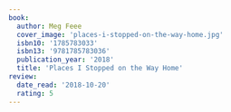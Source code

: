 ```yaml
---
book:
  author: Meg Feee
  cover_image: 'places-i-stopped-on-the-way-home.jpg'
  isbn10: '1785783033'
  isbn13: '9781785783036'
  publication_year: '2018'
  title: 'Places I Stopped on the Way Home'
review:
  date_read: '2018-10-20'
  rating: 5
---
```

